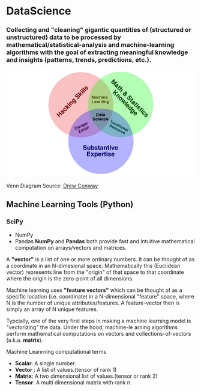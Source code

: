 # DataScience

### Collecting and "cleaning" gigantic quantities of (structured or unstructured) data to be processed by mathematical/statistical-analysis and machine-learning algorithms with the goal of extracting meaningful knowledge and insights (patterns, trends, predictions, etc.).

![DataScienceVenn](https://raw.githubusercontent.com/bfanselow/DataScience/master/data_science_venn.jpg)

Venn Diagram Source: [Drew Conway](http://drewconway.com/zia/2013/3/26/the-data-science-venn-diagram)

## Machine Learning Tools (Python)
### SciPy
 * NumPy 
 * Pandas
**NumPy** and **Pandas** both provide fast and intuitive mathematical computation on arrays/vectors and matrices.

A **"vector"** is a list of one or more ordinary numbers. It can be thought of as a coordinate in an N-dimesional space. Mathematically this (Euclidean vector) represents line from the "origin" of that space to that coordinate where the origin is the zero-point of all dimensions.

Machine learning uses **"feature vectors"** which can be thought of as a specific location (i.e. coordinate) in a N-dimensional "feature" space, where N is the number of unique attributes/features.  A feature-vector then is simply an array of N unique features.

Typcially, one of the very first steps in making a machine learning model is "vectorizing" the data. Under the hood, machine-le
arning algorithms perform mathematical computations on vectors and collections-of-vectors (a.k.a. **matrix**).

Machine Leanrning computational terms
 * **Scalar**: A single number.
 * **Vector** : A list of values.(tensor of rank 1)
 * **Matrix**: A two dimensional list of values.(tensor or rank 2)
 * **Tensor**: A multi dimensional matrix with rank n.

 
